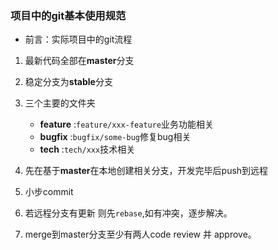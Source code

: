 ### 项目中的git基本使用规范
* 前言：实际项目中的git流程

1. 最新代码全部在**master**分支
2. 稳定分支为**stable**分支
3. 三个主要的文件夹
	* **feature** :`feature/xxx-feature`业务功能相关
	* **bugfix**  :`bugfix/some-bug`修复bug相关
	* **tech**    :`tech/xxx`技术相关
	
4. 先在基于**master**在本地创建相关分支，开发完毕后push到远程
5. 小步commit
6. 若远程分支有更新 则先`rebase`,如有冲突，逐步解决。
7. merge到master分支至少有两人code review 并 approve。